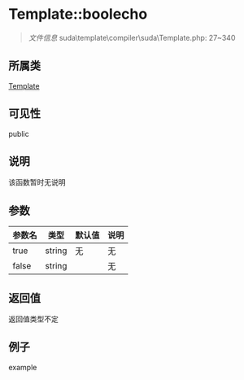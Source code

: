 # Template::boolecho

> *文件信息* suda\template\compiler\suda\Template.php: 27~340
## 所属类 

[Template](../Template.md)

## 可见性

  public  
## 说明

该函数暂时无说明

## 参数

| 参数名 | 类型 | 默认值 | 说明 |
|--------|-----|-------|-------|
| true |  string | 无 | 无 |
| false |  string |  | 无 |

## 返回值
返回值类型不定

## 例子

example
